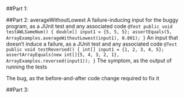 ##Part 1:

##Part 2: averageWithoutLowest
A failure-inducing input for the buggy program, as a JUnit test and any associated code
`@Test
  public void testAWLSameNum() {
    double[] input1 = {5, 5, 5};
    assertEquals(5, ArrayExamples.averageWithoutLowest(input1), 0.001);
  }`
An input that doesn’t induce a failure, as a JUnit test and any associated code
`@Test
  public void testReversed() {
    int[] input1 = {1, 2, 3, 4, 5};
    assertArrayEquals(new int[]{5, 4, 3, 2, 1}, ArrayExamples.reversed(input1));
  }`
The symptom, as the output of running the tests

The bug, as the before-and-after code change required to fix it

##Part 3:
